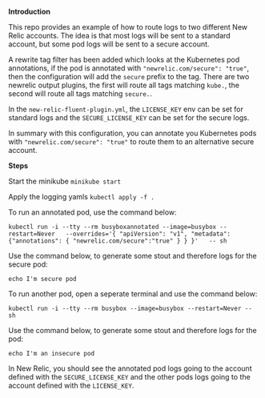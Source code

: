 **Introduction**

This repo provides an example of how to route logs to two different New Relic accounts. The idea is that most logs will be sent to a standard account, but some pod logs will be sent to a secure account.

A rewrite tag filter has been added which looks at the Kubernetes pod annotations, if the pod is annotated with `"newrelic.com/secure": "true"`, then the configuration will add the `secure` prefix to the tag. There are two newrelic output plugins, the first will route all tags matching `kube.`, the second will route all tags matching `secure.`.

In the `new-relic-fluent-plugin.yml`, the `LICENSE_KEY` env can be set for standard logs and the `SECURE_LICENSE_KEY` can be set for the secure logs.

In summary with this configuration, you can annotate you Kubernetes pods with `"newrelic.com/secure": "true"` to route them to an alternative secure account.

**Steps**

Start the minikube
`minikube start`

Apply the logging yamls
`kubectl apply -f .`

To run an annotated pod, use the command below:

`kubectl run -i --tty --rm busyboxannotated --image=busybox --restart=Never   --overrides='{ "apiVersion": "v1", "metadata": {"annotations": { "newrelic.com/secure":"true" } } }'   -- sh`

Use the command below, to generate some stout and therefore logs for the secure pod:

`echo I'm secure pod`

To run another pod, open a seperate terminal and use the command below:

`kubectl run -i --tty --rm busybox --image=busybox --restart=Never -- sh`

Use the command below, to generate some stout and therefore logs for the pod:

`echo I'm an insecure pod`

In New Relic, you should see the annotated pod logs going to the account defined with the `SECURE_LICENSE_KEY` and the other pods logs going to the account defined with the `LICENSE_KEY`.
